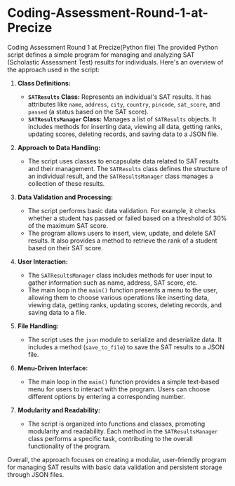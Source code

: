 # Coding-Assessment-Round-1-at-Precize
Coding Assessment Round 1 at Precize(Python file)
The provided Python script defines a simple program for managing and analyzing SAT (Scholastic Assessment Test) results for individuals. Here's an overview of the approach used in the script:

1. **Class Definitions:**
   - **`SATResults` Class:** Represents an individual's SAT results. It has attributes like `name`, `address`, `city`, `country`, `pincode`, `sat_score`, and `passed` (a status based on the SAT score).
   - **`SATResultsManager` Class:** Manages a list of `SATResults` objects. It includes methods for inserting data, viewing all data, getting ranks, updating scores, deleting records, and saving data to a JSON file.

2. **Approach to Data Handling:**
   - The script uses classes to encapsulate data related to SAT results and their management. The `SATResults` class defines the structure of an individual result, and the `SATResultsManager` class manages a collection of these results.

3. **Data Validation and Processing:**
   - The script performs basic data validation. For example, it checks whether a student has passed or failed based on a threshold of 30% of the maximum SAT score.
   - The program allows users to insert, view, update, and delete SAT results. It also provides a method to retrieve the rank of a student based on their SAT score.

4. **User Interaction:**
   - The `SATResultsManager` class includes methods for user input to gather information such as name, address, SAT score, etc.
   - The main loop in the `main()` function presents a menu to the user, allowing them to choose various operations like inserting data, viewing data, getting ranks, updating scores, deleting records, and saving data to a file.

5. **File Handling:**
   - The script uses the `json` module to serialize and deserialize data. It includes a method (`save_to_file`) to save the SAT results to a JSON file.

6. **Menu-Driven Interface:**
   - The main loop in the `main()` function provides a simple text-based menu for users to interact with the program. Users can choose different options by entering a corresponding number.

7. **Modularity and Readability:**
   - The script is organized into functions and classes, promoting modularity and readability. Each method in the `SATResultsManager` class performs a specific task, contributing to the overall functionality of the program.

Overall, the approach focuses on creating a modular, user-friendly program for managing SAT results with basic data validation and persistent storage through JSON files.
